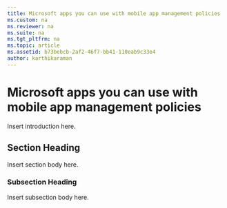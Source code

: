 ```yaml
---
title: Microsoft apps you can use with mobile app management policies
ms.custom: na
ms.reviewer: na
ms.suite: na
ms.tgt_pltfrm: na
ms.topic: article
ms.assetid: b73bebcb-2af2-46f7-bb41-110eab9c33e4
author: karthikaraman
---
```

# Microsoft apps you can use with mobile app management policies
Insert introduction here.

## Section Heading
Insert section body here.

### Subsection Heading
Insert subsection body here.

